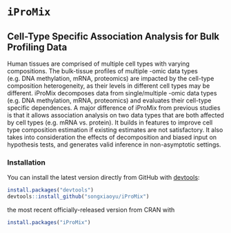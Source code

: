 
<!-- README.md is generated from README.Rmd. Please edit that file -->

# `iProMix`

## Cell-Type Specific Association Analysis for Bulk Profiling Data

Human tissues are comprised of multiple cell types with varying
compositions. The bulk-tissue profiles of multiple -omic data types
(e.g. DNA methylation, mRNA, proteomics) are impacted by the cell-type
composition heterogeneity, as their levels in different cell types may
be different. iProMix decomposes data from single/multiple -omic data
types (e.g. DNA methylation, mRNA, proteomics) and evaluates their
cell-type specific dependences. A major difference of iProMix from
previous studies is that it allows association analysis on two data
types that are both affected by cell types (e.g. mRNA vs. protein). It
builds in features to improve cell type composition estimation if
existing estimates are not satisfactory. It also takes into
consideration the effects of decomposition and biased input on
hypothesis tests, and generates valid inference in non-asymptotic
settings.

### Installation

You can install the latest version directly from GitHub with
[devtools](https://github.com/hadley/devtools):

``` r
install.packages("devtools")
devtools::install_github("songxiaoyu/iProMix")
```

the most recent officially-released version from CRAN with

``` r
install.packages("iProMix")
```
